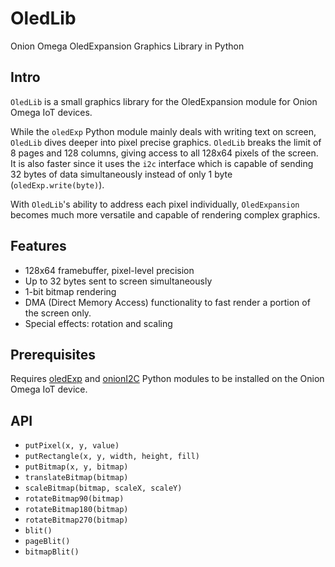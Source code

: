 # OledLib
Onion Omega OledExpansion Graphics Library in Python

## Intro
`OledLib` is a small graphics library for the OledExpansion module for Onion Omega IoT devices.

While the `oledExp` Python module mainly deals with writing text on screen, `OledLib` dives deeper into pixel precise graphics.
`OledLib` breaks the limit of 8 pages and 128 columns, giving access to all 128x64 pixels of the screen. It is also faster since it uses the `i2c` interface
which is capable of sending 32 bytes of data simultaneously instead of only 1 byte (`oledExp.write(byte)`). 

With `OledLib`'s ability to address each pixel individually, `OledExpansion` becomes much more versatile and capable of rendering
complex graphics.

## Features
- 128x64 framebuffer, pixel-level precision 
- Up to 32 bytes sent to screen simultaneously
- 1-bit bitmap rendering
- DMA (Direct Memory Access) functionality to fast render a portion of the screen only.
- Special effects: rotation and scaling

## Prerequisites
Requires [oledExp](https://docs.onion.io/omega2-docs/oled-expansion-python-module.html) and [onionI2C](https://docs.onion.io/omega2-docs/i2c-python-module.html) 
Python modules to be installed on the Onion Omega IoT device.

## API
- `putPixel(x, y, value)`
- `putRectangle(x, y, width, height, fill)`
- `putBitmap(x, y, bitmap)`
- `translateBitmap(bitmap)`
- `scaleBitmap(bitmap, scaleX, scaleY)`
- `rotateBitmap90(bitmap)`
- `rotateBitmap180(bitmap)`
- `rotateBitmap270(bitmap)`
- `blit()`
- `pageBlit()`
- `bitmapBlit()`
